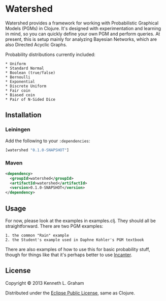# Watershed

Watershed provides a framework for working with Probabilistic Graphical
Models (PGMs) in Clojure. It's designed with experimentation and learning in
mind, so you can quickly define your own PGM and perform queries. At
present, this is setup mainly for analyzing Bayesian Networks, which are also
Directed Acyclic Graphs.

Probability distributions currently included:

	* Uniform
	* Standard Normal
	* Boolean (true/false)
	* Bernoulli
	* Exponential
	* Discrete Uniform
	* Fair coin
	* Biased coin
	* Pair of N-Sided Dice

## Installation

### Leiningen

Add the following to your `:dependencies`:

```clj
[watershed "0.1.0-SNAPSHOT"]
```

### Maven

```xml
<dependency>
  <groupId>watershed</groupId>
  <artifactId>watershed</artifactId>
  <version>0.1.0-SNAPSHOT</version>
</dependency>
```

## Usage

For now, please look at the examples in examples.clj. They should all be
straightforward. There are two PGM examples:

	1. the common "Rain" example
	2. the Student's example used in Daphne Kohler's PGM textbook
	
There are also examples of how to use this for basic probability stuff,
though for things like that it's perhaps better to use [Incanter](http://incanter.org).

## License

Copyright © 2013 Kenneth L. Graham

Distributed under the [Eclipse Public License](http://www.eclipse.org/legal/epl-v10.html), same as Clojure.